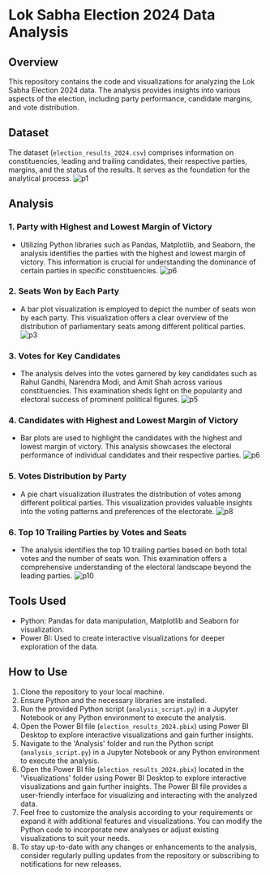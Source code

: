 
# Lok Sabha Election 2024 Data Analysis

## Overview
This repository contains the code and visualizations for analyzing the Lok Sabha Election 2024 data. The analysis provides insights into various aspects of the election, including party performance, candidate margins, and vote distribution.

## Dataset
The dataset (`election_results_2024.csv`) comprises information on constituencies, leading and trailing candidates, their respective parties, margins, and the status of the results. It serves as the foundation for the analytical process.
![p1](https://github.com/Ayush1974/2024-ELECTION-/assets/101924850/d6ccb8fa-4c1e-4386-9100-ae5e74767b74)

## Analysis

### 1. Party with Highest and Lowest Margin of Victory
   - Utilizing Python libraries such as Pandas, Matplotlib, and Seaborn, the analysis identifies the parties with the highest and lowest margin of victory. This information is crucial for understanding the dominance of certain parties in specific constituencies.
![p6](https://github.com/Ayush1974/2024-ELECTION-/assets/101924850/450df02a-0521-4007-aeaf-6258be62c32f)
### 2. Seats Won by Each Party
   - A bar plot visualization is employed to depict the number of seats won by each party. This visualization offers a clear overview of the distribution of parliamentary seats among different political parties.
![p3](https://github.com/Ayush1974/2024-ELECTION-/assets/101924850/8d705b48-6e34-4902-9cd2-63244085e6b9)
### 3. Votes for Key Candidates
   - The analysis delves into the votes garnered by key candidates such as Rahul Gandhi, Narendra Modi, and Amit Shah across various constituencies. This examination sheds light on the popularity and electoral success of prominent political figures.
![p5](https://github.com/Ayush1974/2024-ELECTION-/assets/101924850/0424c3cc-4e07-4b01-87cd-021d7893a142)
### 4. Candidates with Highest and Lowest Margin of Victory
   - Bar plots are used to highlight the candidates with the highest and lowest margin of victory. This analysis showcases the electoral performance of individual candidates and their respective parties.
![p6](https://github.com/Ayush1974/2024-ELECTION-/assets/101924850/450df02a-0521-4007-aeaf-6258be62c32f)
### 5. Votes Distribution by Party
   - A pie chart visualization illustrates the distribution of votes among different political parties. This visualization provides valuable insights into the voting patterns and preferences of the electorate.
![p8](https://github.com/Ayush1974/2024-ELECTION-/assets/101924850/a33d8141-5be5-4bce-8057-a53414e77e61)
### 6. Top 10 Trailing Parties by Votes and Seats
   - The analysis identifies the top 10 trailing parties based on both total votes and the number of seats won. This examination offers a comprehensive understanding of the electoral landscape beyond the leading parties.
![p10](https://github.com/Ayush1974/2024-ELECTION-/assets/101924850/d6aa7613-97c9-4d39-ada3-2335e8b48e09)


## Tools Used

- Python: Pandas for data manipulation, Matplotlib and Seaborn for visualization.
- Power BI: Used to create interactive visualizations for deeper exploration of the data.

## How to Use
1. Clone the repository to your local machine.
2. Ensure Python and the necessary libraries are installed.
3. Run the provided Python script (`analysis_script.py`) in a Jupyter Notebook or any Python environment to execute the analysis.
4. Open the Power BI file (`election_results_2024.pbix`) using Power BI Desktop to explore interactive visualizations and gain further insights.
5. Navigate to the 'Analysis' folder and run the Python script (`analysis_script.py`) in a Jupyter Notebook or any Python environment to execute the analysis.
6. Open the Power BI file (`election_results_2024.pbix`) located in the 'Visualizations' folder using Power BI Desktop to explore interactive visualizations and gain further insights. The Power BI file provides a user-friendly interface for visualizing and interacting with the analyzed data.
7. Feel free to customize the analysis according to your requirements or expand it with additional features and visualizations. You can modify the Python code to incorporate new analyses or adjust existing visualizations to suit your needs.
8. To stay up-to-date with any changes or enhancements to the analysis, consider regularly pulling updates from the repository or subscribing to notifications for new releases.
